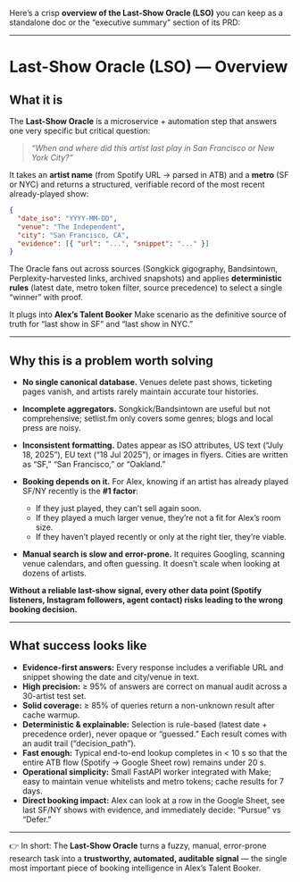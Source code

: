 Here’s a crisp **overview of the Last-Show Oracle (LSO)** you can keep as a standalone doc or the “executive summary” section of its PRD:

---

# Last-Show Oracle (LSO) — Overview

## What it is

The **Last-Show Oracle** is a microservice + automation step that answers one very specific but critical question:

> *“When and where did this artist last play in San Francisco or New York City?”*

It takes an **artist name** (from Spotify URL → parsed in ATB) and a **metro** (SF or NYC) and returns a structured, verifiable record of the most recent already-played show:

```json
{
  "date_iso": "YYYY-MM-DD",
  "venue": "The Independent",
  "city": "San Francisco, CA",
  "evidence": [{ "url": "...", "snippet": "..." }]
}
```

The Oracle fans out across sources (Songkick gigography, Bandsintown, Perplexity-harvested links, archived snapshots) and applies **deterministic rules** (latest date, metro token filter, source precedence) to select a single “winner” with proof.

It plugs into **Alex’s Talent Booker** Make scenario as the definitive source of truth for “last show in SF” and “last show in NYC.”

---

## Why this is a problem worth solving

* **No single canonical database.** Venues delete past shows, ticketing pages vanish, and artists rarely maintain accurate tour histories.
* **Incomplete aggregators.** Songkick/Bandsintown are useful but not comprehensive; setlist.fm only covers some genres; blogs and local press are noisy.
* **Inconsistent formatting.** Dates appear as ISO attributes, US text (“July 18, 2025”), EU text (“18 Jul 2025”), or images in flyers. Cities are written as “SF,” “San Francisco,” or “Oakland.”
* **Booking depends on it.** For Alex, knowing if an artist has already played SF/NY recently is the **#1 factor**:

  * If they just played, they can’t sell again soon.
  * If they played a much larger venue, they’re not a fit for Alex’s room size.
  * If they haven’t played recently or only at the right tier, they’re viable.
* **Manual search is slow and error-prone.** It requires Googling, scanning venue calendars, and often guessing. It doesn’t scale when looking at dozens of artists.

**Without a reliable last-show signal, every other data point (Spotify listeners, Instagram followers, agent contact) risks leading to the wrong booking decision.**

---

## What success looks like

* **Evidence-first answers:** Every response includes a verifiable URL and snippet showing the date and city/venue in text.
* **High precision:** ≥ 95% of answers are correct on manual audit across a 30-artist test set.
* **Solid coverage:** ≥ 85% of queries return a non-unknown result after cache warmup.
* **Deterministic & explainable:** Selection is rule-based (latest date + precedence order), never opaque or “guessed.” Each result comes with an audit trail (“decision\_path”).
* **Fast enough:** Typical end-to-end lookup completes in < 10 s so that the entire ATB flow (Spotify → Google Sheet row) remains under 20 s.
* **Operational simplicity:** Small FastAPI worker integrated with Make; easy to maintain venue whitelists and metro tokens; cache results for 7 days.
* **Direct booking impact:** Alex can look at a row in the Google Sheet, see last SF/NY shows with evidence, and immediately decide: “Pursue” vs “Defer.”

---

👉 In short: The **Last-Show Oracle** turns a fuzzy, manual, error-prone research task into a **trustworthy, automated, auditable signal** — the single most important piece of booking intelligence in Alex’s Talent Booker.
